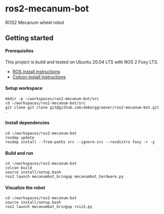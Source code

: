 # ros2-mecanum-bot
ROS2 Mecanum wheel robot

## Getting started

#### Prerequisites
This project is build and tested on Ubuntu 20.04 LTS with ROS 2 Foxy LTS.
* [ROS install instructions](https://docs.ros.org/en/foxy/Installation/Ubuntu-Install-Debians.html)
* [Colcon install instructions](https://docs.ros.org/en/foxy/Tutorials/Colcon-Tutorial.html)

#### Setup workspace
```
mkdir -p ~/workspaces/ros2-mecanum-bot/src
cd ~/workspaces/ros2-mecanum-bot/src
git clone git clone git@github.com:deborggraever/ros2-mecanum-bot.git .
```

#### Install dependencies
```
cd ~/workspaces/ros2-mecanum-bot
rosdep update
rosdep install --from-paths src --ignore-src --rosdistro foxy -r -y
```

#### Build and run
```
cd ~/workspaces/ros2-mecanum-bot
colcon build
source install/setup.bash
ros2 launch mecanumbot_bringup mecanumbot_hardware.py
```

#### Visualize the robot

```
cd ~/workspaces/ros2-mecanum-bot
source install/setup.bash
ros2 launch mecanumbot_bringup rviz2.py
```
